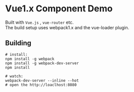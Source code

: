 # Vue1.x Component Demo

Built with `Vue.js` , `vue-router` etc.<br/>
The build setup uses webpack1.x and the vue-loader plugin.

## Building 

```shell
# install:
npm install -g webpack
npm install -g webpack-dev-server
npm install

# watch:
webpack-dev-server --inline --hot
# open the http://loaclhost:8080
```

